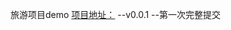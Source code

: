 旅游项目demo
[项目地址：](https://htmlpreview.github.io/?https://raw.githubusercontent.com/wsbxy/lvyou_demo/master/index.html)
--v0.0.1
--第一次完整提交